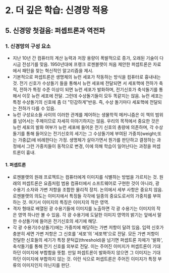 # 2. 더 깊은 학습: 신경망 적용
## 5. 신경망 첫걸음: 퍼셉트론과 역전파
### 1. 신경망의 구성 요소
- 지난 10년 간 컴퓨터의 계산 능력과 저장 용량이 폭발적으로 증가, 오래된 기술이 다시금 전성기를 맞음. 1950년대에 프랭크 로젠블랫이 처음 제안한 퍼셉트론은 자료에서 패턴을 찾는 혁신적인 알고리즘을 제시.
- 기본적으로 퍼셉트론은 생명체의 뉴런 세포가 작동하는 방식을 컴퓨터로 흉내내는 것. 전기 신호가 수상돌기 들을 통해서 뉴런 세포에 전달되면 서 세포핵에 전하가 축적, 전하가 특정 수준 이상이 되면 뉴런 세포가 발화하며, 전기신호가 축삭돌기를 통해서 이웃 뉴런 세포에 전달. 그런데 수상돌기들이 모두 똑같지는 않음. 뉴런 세포는 특정 수상돌기의 신호에 좀 더 "민감하게"반응. 즉, 수상 돌기마다 세포핵에 전달되는 전하가 다를 수 있음.
- 뉴런 구성요소들 사이의 이러한 관계를 제어하는 생물학적 메커니즘은 이 책의 범위를 넘어서는 주제이므로 자세히 이야기하지는 않음. 우리의 목적에서 중요한 것은 뉴런 세포의 발화 여부가 뉴런 세포에 들어온 전기 신호의 총량에 의존하며, 각 수상돌기를 통해 들어오는 전기신호의 세기는 그 수상돌기에 부여된 가중치(weight;또는 가중값)에 비례한다는 가정. 생명체가 살아가면서 뭔가를 판단하고 결정하는 과정에서 그런 가중치들이 동적으로 변경, 이에 의해 학습이 일어난다는 과정을 퍼셉트론이 흉내.
#### 1. 퍼셉트론
- 로젠블랫의 원래 프로젝트는 컴퓨터에게 이미지를 식별하는 방법을 가르치는 것. 원래의 퍼셉트론은 요즘처럼 범용 컴퓨터에서 소프트웨어로 구현한 것이 아니라, 광 수용기 소자와 가변 저항을 조합한 물리적 장치. 논의에서 세부 사항은 중요치 않음. 로젠블랫의 의도는 이미지에서 특징들 각각에 일종의 중요도로서의 가중치를 부여하는 것. 여기서 이미지의 특징은 이미지의 작은 영역.
- 격자 형태로 배열된 광 수용기들에 이미지를 노출하면 각 광 수용기는 이미지의 작은 영역 하나만 볼 수 있음. 각 광 수용기에 도달한 이미지 영역의 밝기는 앞에서 말한 수상돌기에 들어온 전기신호의 세기에 해당.
- 각 광 수용기(수상돌기)에는 가중치에 해당하는 가변 저항이 달려 있음. 입력 신호가 충분히 세면 가변 저항은 그 신호를 '세포'의 '세포핵'으로 전달. 모든 가변 저항이 전달한 신호들의 세기가 특정 문턱값(threshold)을 넘기면 퍼셉트론 자체가 '발화', 축삭돌기를 통해 전기 신호를 외부로 전달. 이는 주어진 이미지가 퍼셉트론이 기대하던 이미지에 부합함을 뜻함. 만일 퍼셉트론이 발화하지 않으면 그 이미지는 기대하던 이미지에 부합하지 않는 것. 이런 식으로 퍼셉트론은 주어진 이미지가 특정 부류의 이미지인지 아닌지를 판단.